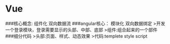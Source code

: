 # Vue
###核心概念:
        组件化 双向数据流
###angular核心：
        模块化 双向数据绑定
        >开发一个登录模块，登录需要显示的头部、中部、底部
        >组件:组合起来的一个部件
###细分代码
        >头部:页面、样式、动态效果
        >代码:templete style script
        
